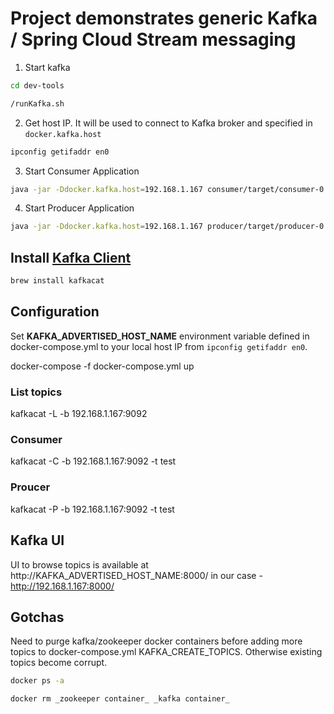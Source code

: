 # Project demonstrates generic Kafka / Spring Cloud Stream messaging

1. Start kafka

```bash
cd dev-tools

/runKafka.sh
```

2. Get host IP.  It will be used to connect to Kafka broker and specified in `docker.kafka.host` 

```bash
ipconfig getifaddr en0
```

3. Start Consumer Application

```bash
java -jar -Ddocker.kafka.host=192.168.1.167 consumer/target/consumer-0.0.1-SNAPSHOT-spring-boot.jar
```

4. Start Producer Application

```bash
java -jar -Ddocker.kafka.host=192.168.1.167 producer/target/producer-0.0.1-SNAPSHOT-spring-boot.jar
```


## Install [Kafka Client](https://github.com/edenhill/kafkacat)

```bash
brew install kafkacat
```

## Configuration

Set **KAFKA_ADVERTISED_HOST_NAME** environment variable defined in docker-compose.yml to your local host IP from `ipconfig getifaddr en0`.

docker-compose -f docker-compose.yml up


### List topics

kafkacat -L -b 192.168.1.167:9092

### Consumer

kafkacat -C -b 192.168.1.167:9092 -t test

### Proucer

kafkacat -P -b 192.168.1.167:9092 -t test

## Kafka UI

UI to browse topics is available at http://KAFKA_ADVERTISED_HOST_NAME:8000/ in our case - http://192.168.1.167:8000/

## Gotchas

Need to purge kafka/zookeeper docker containers before adding more topics to docker-compose.yml KAFKA_CREATE_TOPICS.
Otherwise existing topics become corrupt.

```bash
docker ps -a

docker rm _zookeeper container_ _kafka container_
```
